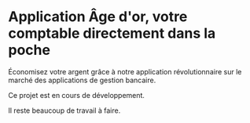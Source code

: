 # Application Âge d'or, votre comptable directement dans la poche

Économisez votre argent grâce à notre application révolutionnaire sur le marché des applications de gestion bancaire.

Ce projet est en cours de développement.

Il reste beaucoup de travail à faire.
